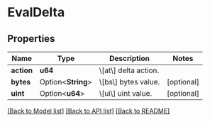 # EvalDelta

## Properties

Name | Type | Description | Notes
------------ | ------------- | ------------- | -------------
**action** | **u64** | \\[at\\] delta action. |
**bytes** | Option<**String**> | \\[bs\\] bytes value. | [optional]
**uint** | Option<**u64**> | \\[ui\\] uint value. | [optional]

[[Back to Model list]](../README.md#documentation-for-models) [[Back to API list]](../README.md#documentation-for-api-endpoints) [[Back to README]](../README.md)

